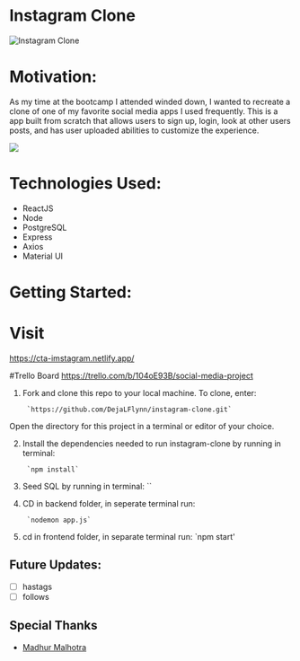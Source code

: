 # Instagram Clone

![Instagram Clone]()




# Motivation:
As my time at the bootcamp I attended winded down, I wanted to recreate a clone of one of my favorite social media apps I used frequently.  This is a app built from scratch that allows users to sign up, login, look at other users posts, and has user uploaded abilities to customize the experience.  







![](metaphysicaldemo.gif)


# Technologies Used:
- ReactJS
- Node
- PostgreSQL
- Express
- Axios
- Material UI

# Getting Started:
# Visit
https://cta-imstagram.netlify.app/

#Trello Board
https://trello.com/b/104oE93B/social-media-project

1. Fork and clone this repo to your local machine. To clone, enter:

        `https://github.com/DejaLFlynn/instagram-clone.git`
Open the directory for this project in a terminal or editor of your choice.

2. Install the dependencies needed to run instagram-clone by running in terminal:

        `npm install`
3. Seed SQL by running in terminal:
        ``

4. CD in backend folder, in seperate terminal run:
 
        `nodemon app.js`
5. cd in frontend folder, in separate terminal run:
        `npm start'
        
    
## Future Updates:

- [ ] hastags
- [ ] follows

## Special Thanks
* [Madhur Malhotra](https://www.linkedin.com/in/madhurxyz/)

